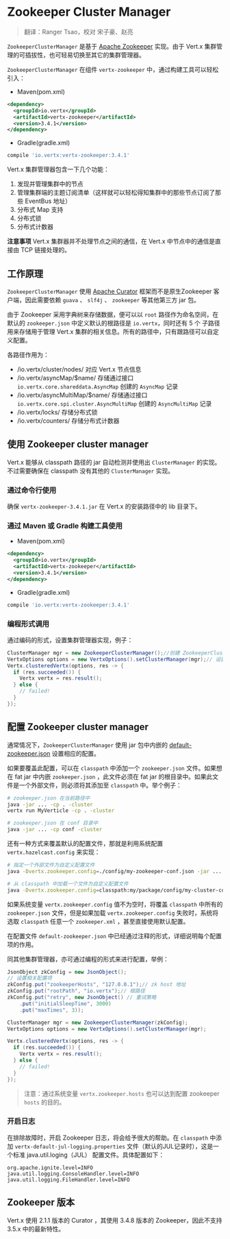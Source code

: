 # Zookeeper Cluster Manager

> 翻译：Ranger Tsao，校对 宋子豪、赵亮

`ZookeeperClusterManager` 是基于 [Apache Zookeeper](https://zookeeper.apache.org) 实现。由于 Vert.x 集群管理的可插拔性，也可轻易切换至其它的集群管理器。

`ZookeeperClusterManager` 在组件 `vertx-zookeeper` 中，通过构建工具可以轻松引入：

- Maven(pom.xml)

```xml
<dependency>
  <groupId>io.vertx</groupId>
  <artifactId>vertx-zookeeper</artifactId>
  <version>3.4.1</version>
</dependency>
```

- Gradle(gradle.xml)

```groovy
compile 'io.vertx:vertx-zookeeper:3.4.1'
```

Vert.x 集群管理器包含一下几个功能：

1. 发现并管理集群中的节点
2. 管理集群端的主题订阅清单（这样就可以轻松得知集群中的那些节点订阅了那些 EventBus 地址）
3. 分布式 Map 支持
4. 分布式锁
5. 分布式计数器

**注意事项**
Vert.x 集群器并不处理节点之间的通信，在 Vert.x 中节点中的通信是直接由 TCP 链接处理的。

## 工作原理

`ZookeeperClusterManager` 使用 [Apache Curator](http://curator.apache.org/) 框架而不是原生Zookeeper 客户端，因此需要依赖 `guava` 、 `slf4j` 、 `zookeeper` 等其他第三方 jar 包。

由于 Zookeeper 采用字典树来存储数据，便可以以 `root` 路径作为命名空间，在默认的 `zookeeper.json` 中定义默认的根路径是 `io.vertx`，同时还有 5 个 子路径用来存储用于管理 Vert.x 集群的相关信息。所有的路径中，只有跟路径可以自定义配置。

各路径作用为：

- /io.vertx/cluster/nodes/ 对应 Vert.x 节点信息
- /io.vertx/asyncMap/$name/ 存储通过接口 `io.vertx.core.shareddata.AsyncMap` 创建的 `AsyncMap` 记录
- /io.vertx/asyncMultiMap/$name/ 存储通过接口 `io.vertx.core.spi.cluster.AsyncMultiMap` 创建的 `AsyncMultiMap` 记录
- /io.vertx/locks/ 存储分布式锁
- /io.vertx/counters/ 存储分布式计数器

## 使用 Zookeeper cluster manager

Vert.x 能够从 classpath 路径的 jar 自动检测并使用出 `ClusterManager` 的实现。不过需要确保在 classpath 没有其他的 `ClusterManager` 实现。

### 通过命令行使用

确保 `vertx-zookeeper-3.4.1.jar` 在 Vert.x 的安装路径中的 lib 目录下。

### 通过 Maven 或 Gradle 构建工具使用

- Maven(pom.xml)

```xml
<dependency>
  <groupId>io.vertx</groupId>
  <artifactId>vertx-zookeeper</artifactId>
  <version>3.4.1</version>
</dependency>
```

- Gradle(gradle.xml)

```groovy
compile 'io.vertx:vertx-zookeeper:3.4.1'
```

### 编程形式调用

通过编码的形式，设置集群管理器实现，例子：

```java
ClusterManager mgr = new ZookeeperClusterManager();//创建 ZookeeperClusterManager
VertxOptions options = new VertxOptions().setClusterManager(mgr);// 设置集群管理器
Vertx.clusteredVertx(options, res -> {
  if (res.succeeded()) {
    Vertx vertx = res.result();
  } else {
    // failed!
  }
});
```

## 配置 Zookeeper cluster manager

通常情况下，`ZookeeperClusterManager` 使用 jar 包中内嵌的 [default-zookeeper.json](https://github.com/vert-x3/vertx-zookeeper/blob/master/src/main/resources/default-zookeeper.json) 设置相应的配置。

如果要覆盖此配置，可以在 `classpath` 中添加一个 `zookeeper.json` 文件。如果想在 fat jar 中内嵌 `zookeeper.json` ，此文件必须在 fat jar 的根目录中。如果此文件是一个外部文件，则必须将其添加至 `classpath` 中。举个例子：

```bash
# zookeeper.json 在当前路径中
java -jar ... -cp . -cluster
vertx run MyVerticle -cp . -cluster

# zookeeper.json 在 conf 目录中
java -jar ... -cp conf -cluster
```

还有一种方式来覆盖默认的配置文件，那就是利用系统配置 `vertx.hazelcast.config` 来实现：

```bash
# 指定一个外部文件为自定义配置文件
java -Dvertx.zookeeper.config=./config/my-zookeeper-conf.json -jar ... -cluster

# 从 classpath 中加载一个文件为自定义配置文件
java -Dvertx.zookeeper.config=classpath:my/package/config/my-cluster-config.json -jar ... -cluster
```

如果系统变量 `vertx.zookeeper.config` 值不为空时，将覆盖 `classpath` 中所有的 `zookeeper.json` 文件，但是如果加载 `vertx.zookeeper.config` 失败时，系统将选取 `classpath` 任意一个 `zookeeper.xml` ，甚至直接使用默认配置。

在配置文件 `default-zookeeper.json` 中已经通过注释的形式，详细说明每个配置项的作用。

同其他集群管理器，亦可通过编程的形式来进行配置，举例：

```java
JsonObject zkConfig = new JsonObject();
// 设置相关配置项
zkConfig.put("zookeeperHosts", "127.0.0.1");// zk host 地址
zkConfig.put("rootPath", "io.vertx");// 根路径
zkConfig.put("retry", new JsonObject() // 重试策略
    .put("initialSleepTime", 3000)
    .put("maxTimes", 3));

ClusterManager mgr = new ZookeeperClusterManager(zkConfig);
VertxOptions options = new VertxOptions().setClusterManager(mgr);

Vertx.clusteredVertx(options, res -> {
  if (res.succeeded()) {
    Vertx vertx = res.result();
  } else {
    // failed!
  }
});
``` 

> 注意：通过系统变量 `vertx.zookeeper.hosts` 也可以达到配置 zookeeper `hosts` 的目的。

### 开启日志

在排除故障时，开启 Zookeeper 日志，将会给予很大的帮助。在 `classpath` 中添加 `vertx-default-jul-logging.properties` 文件（默认的JUL记录时），这是一个标准 java.util.loging（JUL） 配置文件。具体配置如下：

```
org.apache.ignite.level=INFO
java.util.logging.ConsoleHandler.level=INFO
java.util.logging.FileHandler.level=INFO
```

## Zookeeper 版本

Vert.x 使用 2.1.1 版本的 Curator ，其使用 3.4.8 版本的 Zookeeper，因此不支持 3.5.x 中的最新特性。